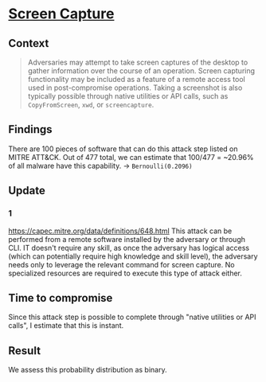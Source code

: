 # [Screen Capture](https://attack.mitre.org/techniques/T1113/)

## Context
>Adversaries may attempt to take screen captures of the desktop to gather information over the course of an operation. Screen capturing functionality may be included as a feature of a remote access tool used in post-compromise operations. Taking a screenshot is also typically possible through native utilities or API calls, such as `CopyFromScreen`, `xwd`, or `screencapture`.

## Findings
There are 100 pieces of software that can do this attack step listed on MITRE ATT&CK. Out of 477 total, we can estimate that 100/477 = ~20.96% of all malware have this capability. -> ```Bernoulli(0.2096)```

## Update 
### 1
https://capec.mitre.org/data/definitions/648.html
This attack can be performed from a remote software installed by the adversary or through CLI. IT doesn't require any skill, as once the adversary has logical access (which can potentially require high knowledge and skill level), the adversary needs only to leverage the relevant command for screen capture.
No specialized resources are required to execute this type of attack either.

## Time to compromise
Since this attack step is possible to complete through "native utilities or API calls", I estimate that this is instant.

## Result
We assess this probability distribution as binary.